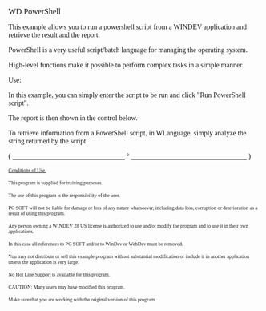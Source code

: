   
<span style="font-family:Arial sans-serif;font-size:16px;">WD PowerShell</span>

  
<span style="font-family:Arial sans-serif;font-size:14px;">This example allows you to run a powershell script from a WINDEV application and retrieve the result and the report.</span>

<span style="font-family:Arial sans-serif;font-size:14px;">PowerShell is a very useful script/batch language for managing the operating system.</span>

<span style="font-family:Arial sans-serif;font-size:14px;">High-level functions make it possible to perform complex tasks in a simple manner.</span>

  
<span style="font-family:Arial sans-serif;font-size:14px;">Use:</span>

<span style="font-family:Arial sans-serif;font-size:14px;">In this example, you can simply enter the script to be run and click "Run PowerShell script".</span>

<span style="font-family:Arial sans-serif;font-size:14px;">The report is then shown in the control below.</span>

<span style="font-family:Arial sans-serif;font-size:14px;">To retrieve information from a PowerShell script, in WLanguage, simply analyze the string returned by the script.</span>

  
  
<span style="font-family:Arial sans-serif;font-size:14px;">( \_\_\_\_\_\_\_\_\_\_\_\_\_\_\_\_\_\_\_\_\_\_\_\_\_\_\_\_\_\_\_\_ ° \_\_\_\_\_\_\_\_\_\_\_\_\_\_\_\_\_\_\_\_\_\_\_\_\_\_\_\_\_\_\_\_\_ )</span>

  
<span style="text-decoration:underline;font-family:Arial sans-serif;font-size:10px;">Conditions of Use.</span>

<span style="font-family:Arial sans-serif;font-size:10px;">This program is supplied for training purposes.</span>

<span style="font-family:Arial sans-serif;font-size:10px;">The use of this program is the responsibility of the user. </span>

<span style="font-family:Arial sans-serif;font-size:10px;">PC SOFT will not be liable for damage or loss of any nature whatsoever, including data loss, corruption or deterioration as a result of using this program.</span>

<span style="font-family:Arial sans-serif;font-size:10px;">Any person owning a WINDEV 28 US license is authorized to use and/or modify the program and to use it in their own applications. </span>

<span style="font-family:Arial sans-serif;font-size:10px;">In this case all references to PC SOFT and/or to WinDev or WebDev must be removed.</span>

<span style="font-family:Arial sans-serif;font-size:10px;">You may not distribute or sell this example program without substantial modification or include it in another application unless the application is very large.</span>

  
<span style="font-family:Arial sans-serif;font-size:10px;">No Hot Line Support is available for this program.</span>

  
<span style="font-family:Arial sans-serif;font-size:10px;">CAUTION: Many users may have modified this program. </span>

<span style="font-family:Arial sans-serif;font-size:10px;">Make sure that you are working with the original version of this program.</span>

  
  
  
  